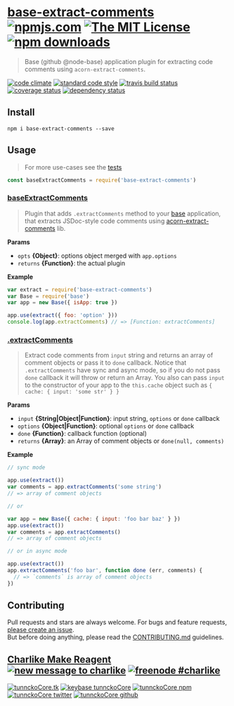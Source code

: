 # [base-extract-comments][author-www-url] [![npmjs.com][npmjs-img]][npmjs-url] [![The MIT License][license-img]][license-url] [![npm downloads][downloads-img]][downloads-url] 

> Base (github @node-base) application plugin for extracting code comments using `acorn-extract-comments`.

[![code climate][codeclimate-img]][codeclimate-url] [![standard code style][standard-img]][standard-url] [![travis build status][travis-img]][travis-url] [![coverage status][coveralls-img]][coveralls-url] [![dependency status][david-img]][david-url]

## Install
```
npm i base-extract-comments --save
```

## Usage
> For more use-cases see the [tests](./test.js)

```js
const baseExtractComments = require('base-extract-comments')
```

### [baseExtractComments](index.js#L34)
> Plugin that adds `.extractComments` method to your [base][] application, that extracts JSDoc-style code comments using [acorn-extract-comments][] lib.

**Params**

* `opts` **{Object}**: options object merged with `app.options`    
* `returns` **{Function}**: the actual plugin  

**Example**

```js
var extract = require('base-extract-comments')
var Base = require('base')
var app = new Base({ isApp: true })

app.use(extract({ foo: 'option' }))
console.log(app.extractComments) // => [Function: extractComments]
```

### [.extractComments](index.js#L81)
> Extract code comments from `input` string and returns an array of comment objects or pass it to `done` callback. Notice that `.extractComments` have sync and async mode, so if you do not pass `done` callback it will throw or return an Array. You also can pass `input` to the constructor of your app to the `this.cache` object such as `{ cache: { input: 'some str' } }`

**Params**

* `input` **{String|Object|Function}**: input string, `options` or `done` callback    
* `options` **{Object|Function}**: optional `options` or `done` callback    
* `done` **{Function}**: callback function (optional)    
* `returns` **{Array}**: an Array of comment objects or `done(null, comments)`  

**Example**

```js
// sync mode

app.use(extract())
var comments = app.extractComments('some string')
// => array of comment objects

// or

var app = new Base({ cache: { input: 'foo bar baz' } })
app.use(extract())
var comments = app.extractComments()
// => array of comment objects

// or in async mode

app.use(extract())
app.extractComments('foo bar', function done (err, comments) {
  // => `comments` is array of comment objects
})
```

## Contributing
Pull requests and stars are always welcome. For bugs and feature requests, [please create an issue](https://github.com/tunnckoCore/base-extract-comments/issues/new).  
But before doing anything, please read the [CONTRIBUTING.md](./CONTRIBUTING.md) guidelines.

## [Charlike Make Reagent](http://j.mp/1stW47C) [![new message to charlike][new-message-img]][new-message-url] [![freenode #charlike][freenode-img]][freenode-url]

[![tunnckoCore.tk][author-www-img]][author-www-url] [![keybase tunnckoCore][keybase-img]][keybase-url] [![tunnckoCore npm][author-npm-img]][author-npm-url] [![tunnckoCore twitter][author-twitter-img]][author-twitter-url] [![tunnckoCore github][author-github-img]][author-github-url]

[acorn-extract-comments]: https://github.com/tunnckocore/acorn-extract-comments
[base]: https://github.com/node-base/base

[npmjs-url]: https://www.npmjs.com/package/base-extract-comments
[npmjs-img]: https://img.shields.io/npm/v/base-extract-comments.svg?label=base-extract-comments

[license-url]: https://github.com/tunnckoCore/base-extract-comments/blob/master/LICENSE
[license-img]: https://img.shields.io/npm/l/base-extract-comments.svg

[downloads-url]: https://www.npmjs.com/package/base-extract-comments
[downloads-img]: https://img.shields.io/npm/dm/base-extract-comments.svg

[codeclimate-url]: https://codeclimate.com/github/tunnckoCore/base-extract-comments
[codeclimate-img]: https://img.shields.io/codeclimate/github/tunnckoCore/base-extract-comments.svg

[travis-url]: https://travis-ci.org/tunnckoCore/base-extract-comments
[travis-img]: https://img.shields.io/travis/tunnckoCore/base-extract-comments/master.svg

[coveralls-url]: https://coveralls.io/r/tunnckoCore/base-extract-comments
[coveralls-img]: https://img.shields.io/coveralls/tunnckoCore/base-extract-comments.svg

[david-url]: https://david-dm.org/tunnckoCore/base-extract-comments
[david-img]: https://img.shields.io/david/tunnckoCore/base-extract-comments.svg

[standard-url]: https://github.com/feross/standard
[standard-img]: https://img.shields.io/badge/code%20style-standard-brightgreen.svg

[author-www-url]: http://www.tunnckocore.tk
[author-www-img]: https://img.shields.io/badge/www-tunnckocore.tk-fe7d37.svg

[keybase-url]: https://keybase.io/tunnckocore
[keybase-img]: https://img.shields.io/badge/keybase-tunnckocore-8a7967.svg

[author-npm-url]: https://www.npmjs.com/~tunnckocore
[author-npm-img]: https://img.shields.io/badge/npm-~tunnckocore-cb3837.svg

[author-twitter-url]: https://twitter.com/tunnckoCore
[author-twitter-img]: https://img.shields.io/badge/twitter-@tunnckoCore-55acee.svg

[author-github-url]: https://github.com/tunnckoCore
[author-github-img]: https://img.shields.io/badge/github-@tunnckoCore-4183c4.svg

[freenode-url]: http://webchat.freenode.net/?channels=charlike
[freenode-img]: https://img.shields.io/badge/freenode-%23charlike-5654a4.svg

[new-message-url]: https://github.com/tunnckoCore/ama
[new-message-img]: https://img.shields.io/badge/ask%20me-anything-green.svg

